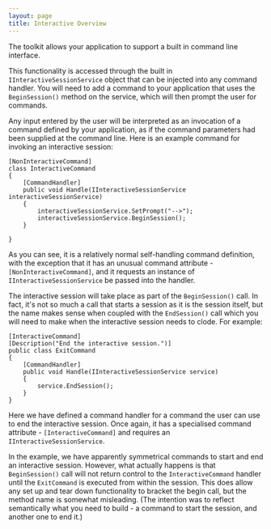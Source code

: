 ```yaml
---
layout: page
title: Interactive Overview
---
```


The toolkit allows your application to support a built in command line interface.

This functionality is accessed through the built in ```IInteractiveSessionService``` object that can
be injected into any command handler. You will need to add a command to your application that uses
the ```BeginSession()``` method on the service, which will then prompt the user for commands.

Any input entered by the user will be interpreted as an invocation of a command defined by your 
application, as if the command parameters had been supplied at the command line. Here is an example
command for invoking an interactive session:

    [NonInteractiveCommand]
    class InteractiveCommand
    {
        [CommandHandler]
        public void Handle(IInteractiveSessionService interactiveSessionService)
        {
            interactiveSessionService.SetPrompt("-->");
            interactiveSessionService.BeginSession();
        }

    }

As you can see, it is a relatively normal self-handling command definition, with the exception that 
it has an unusual command attribute - ```[NonInteractiveCommand]```, and it requests an instance of 
```IInteractiveSessionService``` be passed into the handler.

The interactive session will take place as part of the ```BeginSession()``` call. In fact, it's not so
much a call that starts a session as it is the session itself, but the name makes sense when coupled with
the ```EndSession()``` call which you will need to make when the interactive session needs to clode. For
example:

    [InteractiveCommand]
    [Description("End the interactive session.")]
    public class ExitCommand
    {
        [CommandHandler]
        public void Handle(IInteractiveSessionService service)
        {
            service.EndSession();
        }
    }

Here we have defined a command handler for a command the user can use to end the interactive session. Once
again, it has a specialised command attribute - ```[InteractiveCommand]``` and requires an
```IInteractiveSessionService```. 

In the example, we have apparently symmetrical commands to start and end an interactive session. However, what
actually happens is that ```BeginSession()``` call will not return control to the ```InteractiveCommand``` 
handler until the ```ExitCommand``` is executed from within the session. This does allow any set up and tear
down functionality to bracket the begin call, but the method name is somewhat misleading. (The intention was to
reflect semantically what you need to build - a command to start the session, and another one to end it.)

